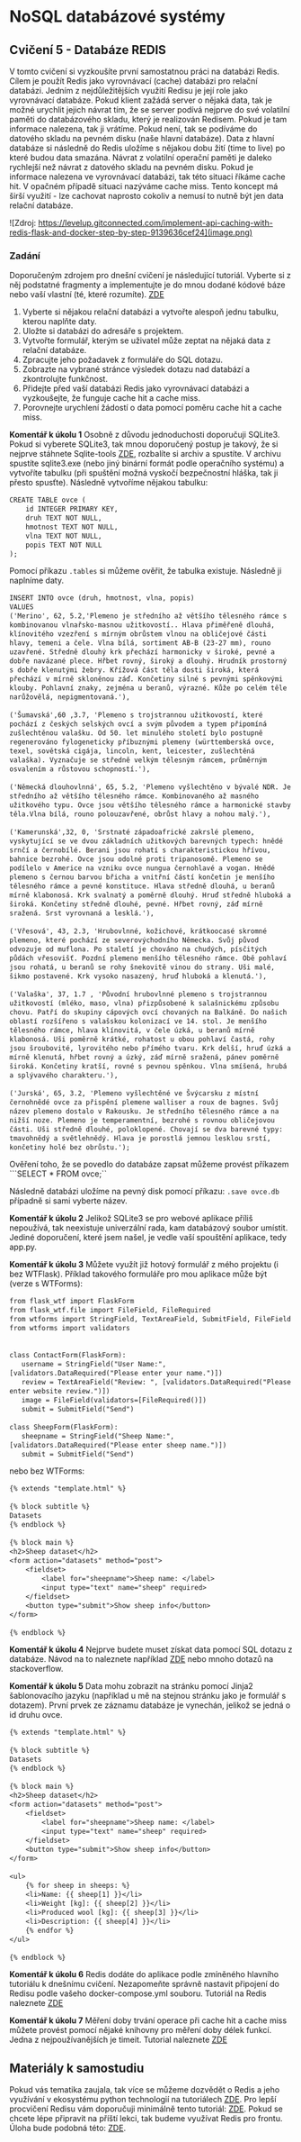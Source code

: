 # NoSQL databázové systémy

## Cvičení 5 - Databáze REDIS

V tomto cvičení si vyzkoušíte první samostatnou práci na databázi Redis. Cílem je použít Redis jako vyrovnávací (cache) databázi pro relační databázi. Jedním z nejdůležitějších využití Redisu je její role jako vyrovnávací databáze. Pokud klient zažádá server o nějaká data, tak je možné urychlit jejich návrat tím, že se server podívá nejprve do své volatilní paměti do databázového skladu, který je realizován Redisem. Pokud je tam informace nalezena, tak ji vrátíme. Pokud není, tak se podíváme do datového skladu na pevném disku (naše hlavní databáze). Data z hlavní databáze si následně do Redis uložíme s nějakou dobu žití (time to live) po které budou data smazána. Návrat z volatilní operační paměti je daleko rychlejší než návrat z datového skladu na pevném disku. Pokud je informace nalezena ve vyrovnávací databázi, tak této situaci říkáme cache hit. V opačném případě situaci nazýváme cache miss. Tento koncept má širší využití - lze cachovat naprosto cokoliv a nemusí to nutně být jen data relační databáze.

![Zdroj: https://levelup.gitconnected.com/implement-api-caching-with-redis-flask-and-docker-step-by-step-9139636cef24](image.png)

### Zadání

Doporučeným zdrojem pro dnešní cvičení je následující tutoriál. Vyberte si z něj podstatné fragmenty a implementujte je do mnou dodané kódové báze nebo vaší vlastní (té, které rozumíte). [ZDE](https://levelup.gitconnected.com/implement-api-caching-with-redis-flask-and-docker-step-by-step-9139636cef24)

1. Vyberte si nějakou relační databázi a vytvořte alespoň jednu tabulku, kterou naplňte daty. 
2. Uložte si databázi do adresáře s projektem.
3. Vytvořte formulář, kterým se uživatel může zeptat na nějaká data z relační databáze.
4. Zpracujte jeho požadavek z formuláře do SQL dotazu.
5. Zobrazte na vybrané stránce výsledek dotazu nad databází a zkontrolujte funkčnost.
6. Přidejte před vaší databázi Redis jako vyrovnávací databázi a vyzkoušejte, že funguje cache hit a cache miss.
7. Porovnejte urychlení žádostí o data pomocí poměru cache hit a cache miss.

**Komentář k úkolu 1**
Osobně z důvodu jednoduchosti doporučuji SQLite3. Pokud si vyberete SQLite3, tak mnou doporučený postup je takový, že si nejprve stáhnete Sqlite-tools [ZDE](https://www.sqlite.org/download.html), rozbalíte si archiv a spustíte. V archivu spustíte sqlite3.exe (nebo jiný binární formát podle operačního systému) a vytvoříte tabulku (při spuštění možná vyskočí bezpečnostní hláška, tak ji přesto spusťte). Následně vytvoříme nějakou tabulku:
```
CREATE TABLE ovce (
	id INTEGER PRIMARY KEY,
	druh TEXT NOT NULL,
	hmotnost TEXT NOT NULL,
    vlna TEXT NOT NULL,
	popis TEXT NOT NULL
);
```

Pomocí příkazu ```.tables``` si můžeme ověřit, že tabulka existuje. Následně ji naplníme daty.

```
INSERT INTO ovce (druh, hmotnost, vlna, popis)
VALUES 
('Merino', 62, 5.2,'Plemeno je středního až většího tělesného rámce s kombinovanou vlnařsko-masnou užitkovostí.. Hlava přiměřeně dlouhá, klínovitého vzezření s mírným obrůstem vlnou na obličejové části hlavy, temeni a čele. Vlna bílá, sortiment AB-B (23-27 mm), rouno uzavřené. Středně dlouhý krk přechází harmonicky v široké, pevné a dobře navázané plece. Hřbet rovný, široký a dlouhý. Hrudník prostorný s dobře klenutými žebry. Křížová část těla dosti široká, která přechází v mírně skloněnou záď. Končetiny silné s pevnými spěnkovými klouby. Pohlavní znaky, zejména u beranů, výrazné. Kůže po celém těle narůžovělá, nepigmentovaná.'),

('Šumavská',60 ,3.7, 'Plemeno s trojstrannou užitkovostí, které pochází z českých selských ovcí a svým původem a typem připomíná zušlechtěnou valašku. Od 50. let minulého století bylo postupně regenerováno fylogeneticky příbuznými plemeny (württemberská ovce, texel, sovětská cigája, lincoln, kent, leicester, zušlechtěná valaška). Vyznačuje se středně velkým tělesným rámcem, průměrným osvalením a růstovou schopností.'),

('Německá dlouhovlnná', 65, 5.2, 'Plemeno vyšlechtěno v bývalé NDR. Je středního až většího tělesného rámce. Kombinovaného až masného užitkového typu. Ovce jsou většího tělesného rámce a harmonické stavby těla.Vlna bílá, rouno polouzavřené, obrůst hlavy a nohou malý.'),

('Kamerunská',32, 0, 'Srstnaté západoafrické zakrslé plemeno, vyskytující se ve dvou základních užitkových barevných typech: hnědé srnčí a černobílé. Berani jsou rohatí s charakteristickou hřívou, bahnice bezrohé. Ovce jsou odolné proti tripanosomě. Plemeno se podílelo v Americe na vzniku ovce nungua černohlavé a vogan. Hnědé plemeno s černou barvou břicha a vnitřní částí končetin je menšího tělesného rámce a pevné konstituce. Hlava středně dlouhá, u beranů mírně klabonosá. Krk svalnatý a poměrně dlouhý. Hruď středně hluboká a široká. Končetiny středně dlouhé, pevné. Hřbet rovný, záď mírně sražená. Srst vyrovnaná a lesklá.'),

('Vřesová', 43, 2.3, 'Hrubovlnné, kožichové, krátkoocasé skromné plemeno, které pochází ze severovýchodního Německa. Svůj původ odvozuje od muflona. Po staletí je chováno na chudých, písčitých půdách vřesovišť. Pozdní plemeno menšího tělesného rámce. Obě pohlaví jsou rohatá, u beranů se rohy šnekovitě vinou do strany. Uši malé, šikmo postavené. Krk vysoko nasazený, hruď hluboká a klenutá.'),

('Valaška', 37, 1.7 , 'Původní hrubovlnné plemeno s trojstrannou užitkovostí (mléko, maso, vlna) přizpůsobené k salašnickému způsobu chovu. Patří do skupiny cápových ovcí chovaných na Balkáně. Do našich oblastí rozšířeno s valašskou kolonizací ve 14. stol. Je menšího tělesného rámce, hlava klínovitá, v čele úzká, u beranů mírně klabonosá. Uši poměrně krátké, rohatost u obou pohlaví častá, rohy jsou šroubovité, lyrovitého nebo přímého tvaru. Krk delší, hruď úzká a mírně klenutá, hřbet rovný a úzký, záď mírně sražená, pánev poměrně široká. Končetiny kratší, rovné s pevnou spěnkou. Vlna smíšená, hrubá a splývavého charakteru.'),
    
('Jurská', 65, 3.2, 'Plemeno vyšlechtěné ve Švýcarsku z místní černohnědé ovce za přispění plemene walliser a roux de bagnes. Svůj název plemeno dostalo v Rakousku. Je středního tělesného rámce a na nižší noze. Plemeno je temperamentní, bezrohé s rovnou obličejovou části. Uši středně dlouhé, poloklopené. Chovají se dva barevné typy: tmavohnědý a světlehnědý. Hlava je porostlá jemnou lesklou srstí, končetiny holé bez obrůstu.');
```

Ověření toho, že se povedlo do databáze zapsat můžeme provést příkazem ```SELECT * FROM ovce;``

Následně databázi uložíme na pevný disk pomocí příkazu: ```.save ovce.db``` případně si sami vyberte název.

**Komentář k úkolu 2**
Jelikož SQLite3 se pro webové aplikace příliš nepoužívá, tak neexistuje univerzální rada, kam databázový soubor umístit. Jediné doporučení, které jsem našel, je vedle vaší spouštění aplikace, tedy app.py.

**Komentář k úkolu 3**
Můžete využít již hotový formulář z mého projektu (i bez WTFlask). Příklad takového formuláře pro mou aplikace může být (verze s WTForms):
```
from flask_wtf import FlaskForm
from flask_wtf.file import FileField, FileRequired
from wtforms import StringField, TextAreaField, SubmitField, FileField
from wtforms import validators


class ContactForm(FlaskForm):
   username = StringField("User Name:",[validators.DataRequired("Please enter your name.")])
   review = TextAreaField("Review: ", [validators.DataRequired("Please enter website review.")])
   image = FileField(validators=[FileRequired()])
   submit = SubmitField("Send")

class SheepForm(FlaskForm):
   sheepname = StringField("Sheep Name:",[validators.DataRequired("Please enter sheep name.")])
   submit = SubmitField("Send")
```
nebo bez WTForms:

```
{% extends "template.html" %}

{% block subtitle %}
Datasets
{% endblock %}

{% block main %}
<h2>Sheep dataset</h2>
<form action="datasets" method="post">
    <fieldset>
        <label for="sheepname">Sheep name: </label>
        <input type="text" name="sheep" required>
    </fieldset>
    <button type="submit">Show sheep info</button>
</form>

{% endblock %}
```

**Komentář k úkolu 4**
Nejprve budete muset získat data pomocí SQL dotazu z databáze. Návod na to naleznete například [ZDE](https://pythonbasics.org/flask-sqlite/) nebo mnoho dotazů na stackoverflow.

**Komentář k úkolu 5**
Data mohu zobrazit na stránku pomocí Jinja2 šablonovacího jazyku (například u mě na stejnou stránku jako je formulář s dotazem). První prvek ze záznamu databáze je vynechán, jelikož se jedná o id druhu ovce.

```
{% extends "template.html" %}

{% block subtitle %}
Datasets
{% endblock %}

{% block main %}
<h2>Sheep dataset</h2>
<form action="datasets" method="post">
    <fieldset>
        <label for="sheepname">Sheep name: </label>
        <input type="text" name="sheep" required>
    </fieldset>
    <button type="submit">Show sheep info</button>
</form>

<ul>
    {% for sheep in sheeps: %}
    <li>Name: {{ sheep[1] }}</li>
    <li>Weight [kg]: {{ sheep[2] }}</li>
    <li>Produced wool [kg]: {{ sheep[3] }}</li>
    <li>Description: {{ sheep[4] }}</li>
    {% endfor %}
</ul>

{% endblock %}
```

**Komentář k úkolu 6**
Redis dodáte do aplikace podle zmíněného hlavního tutoriálu k dnešnímu cvičení. Nezapomeňte správně nastavit připojení do Redisu podle vašeho docker-compose.yml souboru. Tutoriál na Redis naleznete [ZDE](https://levelup.gitconnected.com/implement-api-caching-with-redis-flask-and-docker-step-by-step-9139636cef24)

**Komentář k úkolu 7**
Měření doby trvání operace při cache hit a cache miss můžete provést pomocí nějaké knihovny pro měření doby délek funkcí. Jedna z nejpoužívanějších je timeit. Tutorial naleznete [ZDE](https://www.einblick.ai/python-code-examples/python-timeit/)

## Materiály k samostudiu

Pokud vás tematika zaujala, tak více se můžeme dozvědět o Redis a jeho využívání v ekosystému python technologií na tutoriálech [ZDE](https://realpython.com/search?q=redis).
Pro lepší procvičení Redisu vám doporučuji minimálně tento tutoriál: [ZDE](https://realpython.com/python-redis/). Pokud se chcete lépe připravit na příští lekci, tak budeme využívat Redis pro frontu. Úloha bude podobná této: [ZDE](https://realpython.com/flask-by-example-implementing-a-redis-task-queue/).

